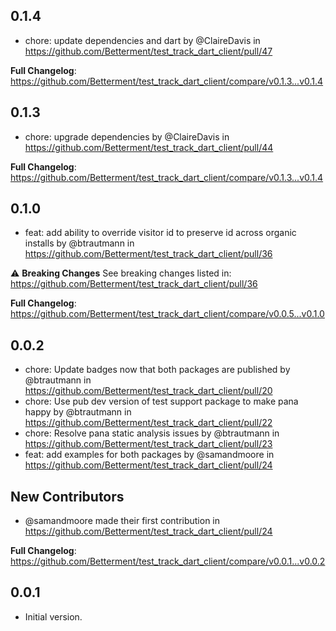 ## 0.1.4

* chore: update dependencies and dart by @ClaireDavis in https://github.com/Betterment/test_track_dart_client/pull/47


**Full Changelog**: https://github.com/Betterment/test_track_dart_client/compare/v0.1.3...v0.1.4

## 0.1.3

* chore: upgrade dependencies by @ClaireDavis in https://github.com/Betterment/test_track_dart_client/pull/44

**Full Changelog**: https://github.com/Betterment/test_track_dart_client/compare/v0.1.3...v0.1.4

## 0.1.0
* feat: add ability to override visitor id to preserve id across organic installs by @btrautmann in https://github.com/Betterment/test_track_dart_client/pull/36

:warning: **Breaking Changes**
See breaking changes listed in: https://github.com/Betterment/test_track_dart_client/pull/36

**Full Changelog**: https://github.com/Betterment/test_track_dart_client/compare/v0.0.5...v0.1.0

## 0.0.2

* chore: Update badges now that both packages are published by @btrautmann in https://github.com/Betterment/test_track_dart_client/pull/20
* chore: Use pub dev version of test support package to make pana happy by @btrautmann in https://github.com/Betterment/test_track_dart_client/pull/22
* chore: Resolve pana static analysis issues by @btrautmann in https://github.com/Betterment/test_track_dart_client/pull/23
* feat: add examples for both packages by @samandmoore in https://github.com/Betterment/test_track_dart_client/pull/24

## New Contributors
* @samandmoore made their first contribution in https://github.com/Betterment/test_track_dart_client/pull/24

**Full Changelog**: https://github.com/Betterment/test_track_dart_client/compare/v0.0.1...v0.0.2

## 0.0.1

- Initial version.
